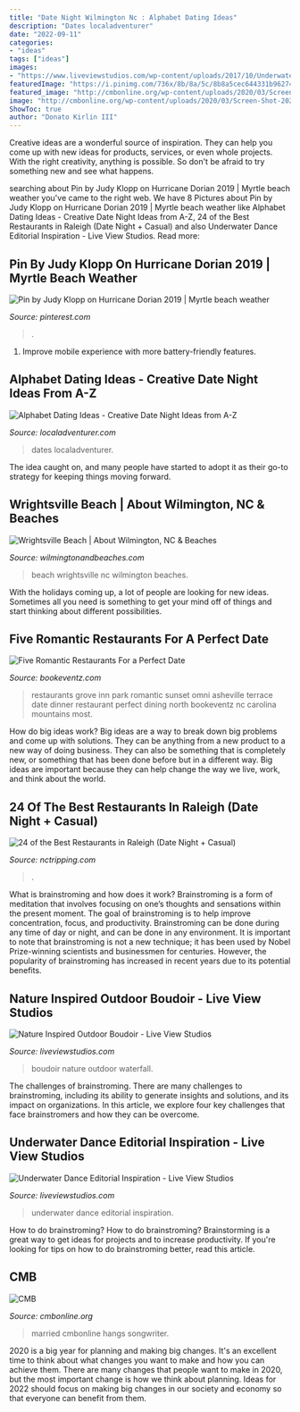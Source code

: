 ```yaml
---
title: "Date Night Wilmington Nc : Alphabet Dating Ideas"
description: "Dates localadventurer"
date: "2022-09-11"
categories:
- "ideas"
tags: ["ideas"]
images:
- "https://www.liveviewstudios.com/wp-content/uploads/2017/10/Underwater-Dance-Editorial-Inspiration_0014.jpg"
featuredImage: "https://i.pinimg.com/736x/8b/8a/5c/8b8a5cec644331b96274eb93062f6d7a.jpg"
featured_image: "http://cmbonline.org/wp-content/uploads/2020/03/Screen-Shot-2020-03-30-at-7.46.23-PM.png"
image: "http://cmbonline.org/wp-content/uploads/2020/03/Screen-Shot-2020-03-30-at-7.46.23-PM.png"
ShowToc: true
author: "Donato Kirlin III"
---
```



Creative ideas are a wonderful source of inspiration. They can help you come up with new ideas for products, services, or even whole projects. With the right creativity, anything is possible. So don't be afraid to try something new and see what happens.

	

		
searching about Pin by Judy Klopp on Hurricane Dorian 2019 | Myrtle beach weather you've came to the right web. We have 8 Pictures about Pin by Judy Klopp on Hurricane Dorian 2019 | Myrtle beach weather like Alphabet Dating Ideas - Creative Date Night Ideas from A-Z, 24 of the Best Restaurants in Raleigh (Date Night + Casual) and also Underwater Dance Editorial Inspiration - Live View Studios. Read more:
		
    
## Pin By Judy Klopp On Hurricane Dorian 2019 | Myrtle Beach Weather

<img loading=lazy src="https://i.pinimg.com/736x/8b/8a/5c/8b8a5cec644331b96274eb93062f6d7a.jpg" onerror="this.onerror=null;this.src='https://tse2.mm.bing.net/th?id=OIP.fg0wjBig67HDDeq9yU4YngHaEK&amp;pid=15.1';" alt="Pin by Judy Klopp on Hurricane Dorian 2019 | Myrtle beach weather">

_Source: pinterest.com_

>. 

	

1. Improve mobile experience with more battery-friendly features.

    
## Alphabet Dating Ideas - Creative Date Night Ideas From A-Z

<img loading=lazy src="https://localadventurer.com/wp-content/uploads/2018/01/alphabet-dates-1024x1536.jpg" onerror="this.onerror=null;this.src='https://tse3.mm.bing.net/th?id=OIP.q_kLsRbjMKNbFnH4aKsrTQHaLH&amp;pid=15.1';" alt="Alphabet Dating Ideas - Creative Date Night Ideas from A-Z">

_Source: localadventurer.com_

>dates localadventurer. 

	

The idea caught on, and many people have started to adopt it as their go-to strategy for keeping things moving forward.

    
## Wrightsville Beach | About Wilmington, NC &amp; Beaches

<img loading=lazy src="https://assets.simpleviewinc.com/simpleview/image/upload/c_fill,h_600,q_75,w_1600/v1/clients/wilmingtonnc/9420393619_88cbe180d4_o_a4f7e0f9-50b4-400c-b8d5-a4db70f8768f.jpg" onerror="this.onerror=null;this.src='https://tse2.mm.bing.net/th?id=OIP.y5ckyAzvAhEdw8n9MYR9rwHaCx&amp;pid=15.1';" alt="Wrightsville Beach | About Wilmington, NC &amp; Beaches">

_Source: wilmingtonandbeaches.com_

>beach wrightsville nc wilmington beaches. 

	

With the holidays coming up, a lot of people are looking for new ideas. Sometimes all you need is something to get your mind off of things and start thinking about different possibilities. 

    
## Five Romantic Restaurants For A Perfect Date

<img loading=lazy src="https://www.bookeventz.com/blog/wp-content/uploads/2014/04/romantic-restaurants-for-a-perfect-date.jpg" onerror="this.onerror=null;this.src='https://tse1.mm.bing.net/th?id=OIP.Scbk88uA2d62HaJuZhJifAHaE7&amp;pid=15.1';" alt="Five Romantic Restaurants For a Perfect Date">

_Source: bookeventz.com_

>restaurants grove inn park romantic sunset omni asheville terrace date dinner restaurant perfect dining north bookeventz nc carolina mountains most. 

	

How do big ideas work?
Big ideas are a way to break down big problems and come up with solutions. They can be anything from a new product to a new way of doing business. They can also be something that is completely new, or something that has been done before but in a different way. Big ideas are important because they can help change the way we live, work, and think about the world.

    
## 24 Of The Best Restaurants In Raleigh (Date Night + Casual)

<img loading=lazy src="https://www.nctripping.com/wp-content/uploads/2019/07/Raleigh-Restaurants-Pinterest-Image-10.jpg" onerror="this.onerror=null;this.src='https://tse2.mm.bing.net/th?id=OIP.ks1rA7DZI9gu36KdCC1eBwHaLG&amp;pid=15.1';" alt="24 of the Best Restaurants in Raleigh (Date Night + Casual)">

_Source: nctripping.com_

>. 

	

What is brainstroming and how does it work?
Brainstroming is a form of meditation that involves focusing on one’s thoughts and sensations within the present moment. The goal of brainstroming is to help improve concentration, focus, and productivity. Brainstroming can be done during any time of day or night, and can be done in any environment. It is important to note that brainstroming is not a new technique; it has been used by Nobel Prize-winning scientists and businessmen for centuries. However, the popularity of brainstroming has increased in recent years due to its potential benefits.

    
## Nature Inspired Outdoor Boudoir - Live View Studios

<img loading=lazy src="https://www.liveviewstudios.com/wp-content/uploads/2016/12/Fine-Art-Film-Boudoir_0012.jpg" onerror="this.onerror=null;this.src='https://tse1.mm.bing.net/th?id=OIP.XR6Z9b7geub5TfVs4nIE6QHaKG&amp;pid=15.1';" alt="Nature Inspired Outdoor Boudoir - Live View Studios">

_Source: liveviewstudios.com_

>boudoir nature outdoor waterfall. 

	

The challenges of brainstroming.
There are many challenges to brainstroming, including its ability to generate insights and solutions, and its impact on organizations. In this article, we explore four key challenges that face brainstromers and how they can be overcome.

    
## Underwater Dance Editorial Inspiration - Live View Studios

<img loading=lazy src="https://www.liveviewstudios.com/wp-content/uploads/2017/10/Underwater-Dance-Editorial-Inspiration_0014.jpg" onerror="this.onerror=null;this.src='https://tse3.mm.bing.net/th?id=OIP.HN-SAZPpTUqpwHxukAtXoAHaFj&amp;pid=15.1';" alt="Underwater Dance Editorial Inspiration - Live View Studios">

_Source: liveviewstudios.com_

>underwater dance editorial inspiration. 

	

How to do brainstroming?
How to do brainstroming? Brainstorming is a great way to get ideas for projects and to increase productivity. If you're looking for tips on how to do brainstroming better, read this article.

    
## CMB

<img loading=lazy src="http://cmbonline.org/wp-content/uploads/2020/03/Screen-Shot-2020-03-30-at-7.46.23-PM.png" onerror="this.onerror=null;this.src='https://tse2.mm.bing.net/th?id=OIP.y--BVut_y8-xwWsM1sk4ZgHaJ8&amp;pid=15.1';" alt="CMB">

_Source: cmbonline.org_

>married cmbonline hangs songwriter. 

	

2020 is a big year for planning and making big changes. It's an excellent time to think about what changes you want to make and how you can achieve them.
There are many changes that people want to make in 2020, but the most important change is how we think about planning. Ideas for 2022 should focus on making big changes in our society and economy so that everyone can benefit from them.

